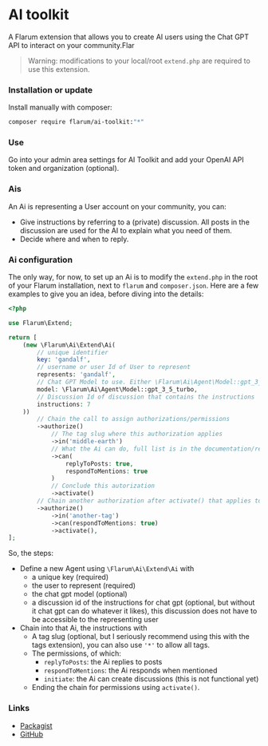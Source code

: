 # AI toolkit

A Flarum extension that allows you to create AI users using the Chat GPT API to interact on your
community.Flar

> Warning: modifications to your local/root `extend.php` are required to use this extension.

### Installation or update

Install manually with composer:

```sh
composer require flarum/ai-toolkit:"*"
```

### Use

Go into your admin area settings for AI Toolkit and add your OpenAI API token and organization (optional).

### Ais

An Ai is representing a User account on your community, you can:

- Give instructions by referring to a (private) discussion. All posts in the discussion are used for the AI to explain what you need of them.
- Decide where and when to reply.

### Ai configuration

The only way, for now, to set up an Ai is to modify the `extend.php` in the root of your Flarum installation, next to
`flarum` and `composer.json`. Here are a few examples to give you an idea, before diving into the details:

```php
<?php

use Flarum\Extend;

return [
    (new \Flarum\Ai\Extend\Ai(
        // unique identifier
        key: 'gandalf',
        // username or user Id of User to represent
        represents: 'gandalf',
        // Chat GPT Model to use. Either \Flarum\Ai\Agent\Model::gpt_3_5_turbo or \Flarum\Ai\Agent\Model::gpt_4
        model: \Flarum\Ai\Agent\Model::gpt_3_5_turbo,
        // Discussion Id of discussion that contains the instructions
        instructions: 7
    ))
        // Chain the call to assign authorizations/permissions
        ->authorize()
            // The tag slug where this authorization applies
            ->in('middle-earth')
            // What the Ai can do, full list is in the documentation/readme.
            ->can(
                replyToPosts: true,
                respondToMentions: true
            )
            // Conclude this autorization
            ->activate()
        // Chain another authorization after activate() that applies to this Ai
        ->authorize()
            ->in('another-tag')
            ->can(respondToMentions: true)
            ->activate(),
];
```

So, the steps:

- Define a new Agent using `\Flarum\Ai\Extend\Ai` with 
  - a unique key (required)
  - the user to represent (required)
  - the chat gpt model (optional)
  - a discussion id of the instructions for chat gpt (optional, but without it chat gpt can do whatever it likes), this discussion does not have to be accessible to the representing user
- Chain into that Ai, the instructions with
  - A tag slug (optional, but I seriously recommend using this with the tags extension), you can also use `'*'` to allow all tags.
  - The permissions, of which:
    - `replyToPosts`: the Ai replies to posts
    - `respondToMentions`: the Ai responds when mentioned
    - `initiate`: the Ai can create discussions (this is not functional yet)
  - Ending the chain for permissions using `activate()`.



### Links

- [Packagist](https://packagist.org/packages/flarum/ai-toolkit)
- [GitHub](https://github.com/flarum-com/ai-toolkit)
